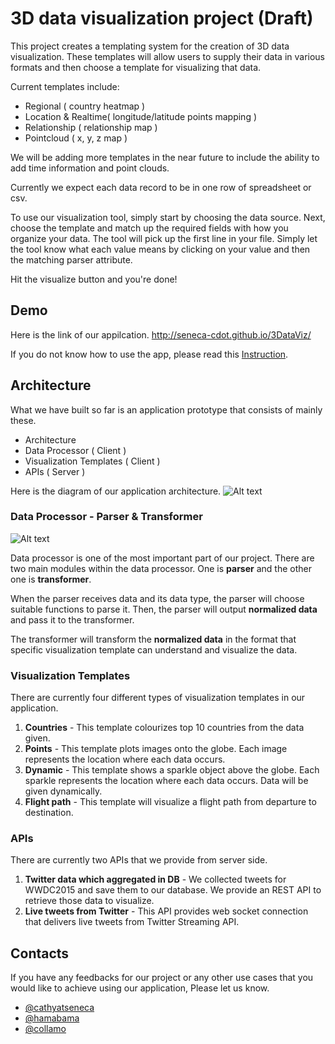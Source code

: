 # 3D data visualization project (Draft)

This project creates a templating system for the creation of 3D data visualization.  These templates will allow users to supply their data in various formats and then choose a template for visualizing that data.

Current templates include:

- Regional ( country heatmap )
- Location & Realtime( longitude/latitude points mapping )
- Relationship ( relationship map )
- Pointcloud ( x, y, z map )

We will be adding more templates in the near future to include the ability to add time information and point clouds.

Currently we expect each data record to be in one row of spreadsheet or csv.

To use our visualization tool, simply start by choosing the data source. Next, choose the template and match up the required fields with how you organize your data. The tool will pick up the first line in your file.  Simply let the tool know what each value means by clicking on your value and then the matching parser attribute.

Hit the visualize button and you're done!

## Demo

Here is the link of our appilcation.
http://seneca-cdot.github.io/3DataViz/

If you do not know how to use the app, please read this
[Instruction](https://github.com/Seneca-CDOT/3DataViz/wiki/Instruction).


## Architecture
What we have built so far is an application prototype that consists of mainly these.
- Architecture
- Data Processor ( Client )
- Visualization Templates ( Client )
- APIs ( Server )

Here is the diagram of our application architecture.
![Alt text](http://seneca-cdot.github.io/3DataViz/images/3dataviz-architect.png)

### Data Processor - Parser & Transformer
![Alt text](http://seneca-cdot.github.io/3DataViz/images/3dataviz-dataprocessor.png)


Data processor is one of the most important part of our project. There are two main modules within the data processor. One is **parser** and the other one is **transformer**.

When the parser receives data and its data type, the parser will choose suitable functions to parse it. Then, the parser will output **normalized data** and pass it to the transformer.

The transformer will transform the **normalized data** in the format that specific visualization template can understand and visualize the data.

### Visualization Templates
There are currently four different types of visualization templates in our application.
  1. **Countries** - This template colourizes top 10 countries from the data given.
  2. **Points** - This template plots images onto the globe. Each image represents the location where each data occurs.
  3. **Dynamic** - This template shows a sparkle object above the globe. Each sparkle represents the location where each data occurs. Data will be given dynamically.
  4. **Flight path** - This template will visualize a flight path from departure to destination.

### APIs
There are currently two APIs that we provide from server side.
  1. **Twitter data which aggregated in DB** - We collected tweets for WWDC2015 and save them to our database. We provide an REST API to retrieve those data to visualize.
  2. **Live tweets from Twitter** - This API provides web socket connection that delivers live tweets from Twitter Streaming API.

## Contacts
If you have any feedbacks for our project or any other use cases that you would like to achieve using our application, Please let us know.
  - [@cathyatseneca](https://github.com/cathyatseneca)
  - [@hamabama](https://github.com/Hamabama)
  - [@collamo](https://github.com/collamo)
